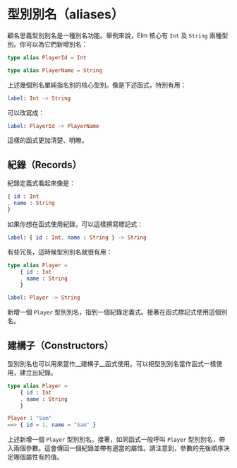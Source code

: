 # 型別別名（aliases）

顧名思義型別別名是一種別名功能。舉例來說，Elm 核心有 `Int` 及 `String` 兩種型別。你可以為它們新增別名：

```elm
type alias PlayerId = Int

type alias PlayerName = String
```

上述幾個別名單純指名別的核心型別。像是下述函式，特別有用：

```elm
label: Int -> String
```

可以改寫成：

```elm
label: PlayerId -> PlayerName
```

這樣的函式更加清楚、明瞭。

## 紀錄（Records）

紀錄定義式看起來像是：

```elm
{ id : Int
, name : String
}
```

如果你想在函式使用紀錄，可以這樣撰寫標記式：

```elm
label: { id : Int, name : String } -> String
```

有些冗長，這時候型別別名就很有用：

```elm
type alias Player =
    { id : Int
    , name : String
    }

label: Player -> String
```

新增一個 `Player` 型別別名，指到一個紀錄定義式。接著在函式標記式使用這個別名。

## 建構子（Constructors）

型別別名也可以用來當作__建構子__函式使用。可以把型別別名當作函式一樣使用，建立出紀錄。

```elm
type alias Player =
    { id : Int
    , name : String
    }

Player 1 "Sam"
==> { id = 1, name = "Sam" }
```

上述新增一個 `Player` 型別別名。接著，如同函式一般呼叫 `Player` 型別別名，帶入兩個參數。這會傳回一個紀錄並帶有適當的屬性。請注意到，參數的先後順序決定哪個屬性有的值。
